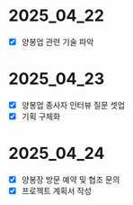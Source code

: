 # 2025_04_22
- [x] 양봉업 관련 기술 파악

# 2025_04_23
- [x] 양봉업 종사자 인터뷰 질문 셋업
- [x] 기획 구체화

# 2025_04_24
- [x] 양봉장 방문 예약 및 협조 문의
- [x] 프로젝트 계획서 작성